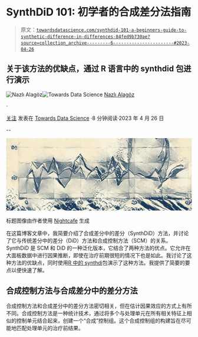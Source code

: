 # SynthDiD 101: 初学者的合成差分法指南

> 原文：[`towardsdatascience.com/synthdid-101-a-beginners-guide-to-synthetic-difference-in-differences-84fed9b730ae?source=collection_archive---------6-----------------------#2023-04-26`](https://towardsdatascience.com/synthdid-101-a-beginners-guide-to-synthetic-difference-in-differences-84fed9b730ae?source=collection_archive---------6-----------------------#2023-04-26)

## 关于该方法的优缺点，通过 R 语言中的 synthdid 包进行演示

[](https://medium.com/@nalagoz13?source=post_page-----84fed9b730ae--------------------------------)![Nazlı Alagöz](https://medium.com/@nalagoz13?source=post_page-----84fed9b730ae--------------------------------)[](https://towardsdatascience.com/?source=post_page-----84fed9b730ae--------------------------------)![Towards Data Science](https://towardsdatascience.com/?source=post_page-----84fed9b730ae--------------------------------) [Nazlı Alagöz](https://medium.com/@nalagoz13?source=post_page-----84fed9b730ae--------------------------------)

·

[关注](https://medium.com/m/signin?actionUrl=https%3A%2F%2Fmedium.com%2F_%2Fsubscribe%2Fuser%2F4ba02da50bf&operation=register&redirect=https%3A%2F%2Ftowardsdatascience.com%2Fsynthdid-101-a-beginners-guide-to-synthetic-difference-in-differences-84fed9b730ae&user=Nazl%C4%B1+Alag%C3%B6z&userId=4ba02da50bf&source=post_page-4ba02da50bf----84fed9b730ae---------------------post_header-----------) 发表在 [Towards Data Science](https://towardsdatascience.com/?source=post_page-----84fed9b730ae--------------------------------) ·8 分钟阅读·2023 年 4 月 26 日[](https://medium.com/m/signin?actionUrl=https%3A%2F%2Fmedium.com%2F_%2Fvote%2Ftowards-data-science%2F84fed9b730ae&operation=register&redirect=https%3A%2F%2Ftowardsdatascience.com%2Fsynthdid-101-a-beginners-guide-to-synthetic-difference-in-differences-84fed9b730ae&user=Nazl%C4%B1+Alag%C3%B6z&userId=4ba02da50bf&source=-----84fed9b730ae---------------------clap_footer-----------)

--

[](https://medium.com/m/signin?actionUrl=https%3A%2F%2Fmedium.com%2F_%2Fbookmark%2Fp%2F84fed9b730ae&operation=register&redirect=https%3A%2F%2Ftowardsdatascience.com%2Fsynthdid-101-a-beginners-guide-to-synthetic-difference-in-differences-84fed9b730ae&source=-----84fed9b730ae---------------------bookmark_footer-----------)![](img/65c032916a89960487dbf785de9e47b3.png)

标题图像由作者使用 [Nightcafe](https://creator.nightcafe.studio/) 生成

在这篇博客文章中，我简要介绍了合成差分中的差分（SynthDiD）方法，并讨论了它与传统差分中的差分（DiD）方法和合成控制方法（SCM）的关系。SynthDiD 是 SCM 和 DiD 的一种泛化版本，它结合了两种方法的优点。它允许在大面板数据中进行因果推断，即使在治疗前期很短的情况下也是如此。我讨论了这种方法的优缺点，同时使用[R 中的 synthdi](https://synth-inference.github.io/synthdid/index.html)包演示了这种方法。我提供了简要的要点以便快速了解。

## 合成控制方法与合成差分中的差分方法

合成控制方法和合成差分中的差分方法密切相关，但在估计因果效应的方式上有所不同。合成控制方法是一种统计技术，通过将多个与处理单元在所有相关特征上相似的控制单元结合起来，创建一个“合成”控制组。这个合成控制组的构建旨在尽可能地匹配处理单元的治疗前结果。

